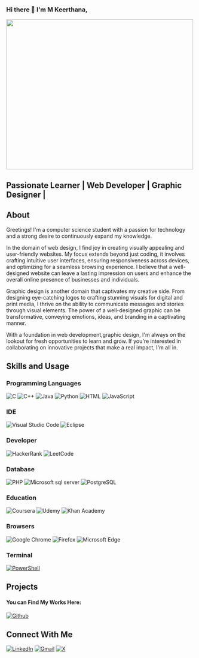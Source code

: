 ### Hi there 👋 I'm M Keerthana,

<img src = "https://mir-s3-cdn-cf.behance.net/project_modules/disp/601014116770475.6068beff4640a.gif" width = "500" height ="400" >
<br>

## Passionate Learner | Web Developer | Graphic Designer |

## About
Greetings! I'm a computer science student with a passion for technology and a strong desire to continuously expand my knowledge. 

In the domain of web design, I find joy in creating visually appealing and user-friendly websites. My focus extends beyond just coding, it involves crafting intuitive user interfaces, ensuring responsiveness across devices, and optimizing for a seamless browsing experience. I believe that a well-designed website can leave a lasting impression on users and enhance the overall online presence of businesses and individuals.

Graphic design is another domain that captivates my creative side. From designing eye-catching logos to crafting stunning visuals for digital and print media, I thrive on the ability to communicate messages and stories through visual elements. The power of a well-designed graphic can be transformative, conveying emotions, ideas, and branding in a captivating manner.

With a foundation in web development,graphic design, I'm always on the lookout for fresh opportunities to learn and grow. If you're interested in collaborating on innovative projects that make a real impact, I'm all in.

## Skills and Usage

### Programming Languages

![C](https://img.shields.io/badge/c-%2300599C.svg?style=for-the-badge&logo=c&logoColor=white)
![C++](https://img.shields.io/badge/C%2B%2B-%2300599C.svg?style=for-the-badge&logo=c%2B%2B&logoColor=white)
![Java](https://img.shields.io/badge/java-%23ED8B00.svg?style=for-the-badge&logo=openjdk&logoColor=white)
![Python](https://img.shields.io/badge/python-3670A0?style=for-the-badge&logo=python&logoColor=ffdd54)
![HTML](https://img.shields.io/badge/HTML-239120?style=for-the-badge&logo=html5&logoColor=white)
![JavaScript](https://img.shields.io/badge/JavaScript-F7DF1E?style=for-the-badge&logo=javascript&logoColor=black)

### IDE

![Visual Studio Code](https://img.shields.io/badge/Visual%20Studio%20Code-0078d7.svg?style=for-the-badge&logo=visual-studio-code&logoColor=white)
![Eclipse](https://img.shields.io/badge/Eclipse-FE7A16.svg?style=for-the-badge&logo=Eclipse&logoColor=white)

### Developer

![HackerRank](https://img.shields.io/badge/-Hackerrank-2EC866?style=for-the-badge&logo=HackerRank&logoColor=white)
![LeetCode](https://img.shields.io/badge/LeetCode-000000?style=for-the-badge&logo=LeetCode&logoColor=#d16c06)

### Database
![PHP](https://img.shields.io/badge/PHP-777BB4?style=for-the-badge&logo=php&logoColor=white)
![Microsoft sql server](https://img.shields.io/badge/Microsoft_SQL_Server-CC2927?style=for-the-badge&logo=microsoft-sql-server&logoColor=white)
![PostgreSQL](https://img.shields.io/badge/PostgreSQL-316192?style=for-the-badge&logo=postgresql&logoColor=white)

### Education
![Coursera](https://img.shields.io/badge/Coursera-0056D2?style=for-the-badge&logo=Coursera&logoColor=white)
![Udemy](https://img.shields.io/badge/Udemy-A435F0?style=for-the-badge&logo=Udemy&logoColor=white)
![Khan Academy](https://img.shields.io/badge/Khan%20Academy-14BF96?style=for-the-badge&logo=Khan%20Academy&logoColor=white)

### Browsers
![Google Chrome](https://img.shields.io/badge/Google%20Chrome-4285F4?style=for-the-badge&logo=GoogleChrome&logoColor=white)
![Firefox](https://img.shields.io/badge/Firefox-%23FF7139.svg?style=for-the-badge&logo=firefox&logoColor=white)
![Microsoft Edge](https://img.shields.io/badge/Edge-0078D7?style=for-the-badge&logo=Microsoft-edge&logoColor=white)

### Terminal
[![PowerShell](https://img.shields.io/badge/-PowerShell-5391FE?style=for-the-badge&logo=PowerShell&logoColor=white)](https://docs.microsoft.com/en-us/powershell/)

## Projects
#### You can Find My Works Here:
[![Github](https://img.shields.io/badge/github-%23121011.svg?style=for-the-badge&logo=github&logoColor=white)](https://github.com/Mkeer?tab=repositories)

## Connect With Me
[![LinkedIn](https://img.shields.io/badge/linkedin-%230077B5.svg?style=for-the-badge&logo=linkedin&logoColor=white)](https://www.linkedin.com/in/m-keerthana-00412b24a/)
[![Gmail](https://img.shields.io/badge/Gmail-D14836?style=for-the-badge&logo=gmail&logoColor=white)](mailto:keerthanam174@gmail.com)
[![X](https://img.shields.io/twitter/url/http/shields.io.svg?style=social)](https://twitter.com/MKeerthana04)
